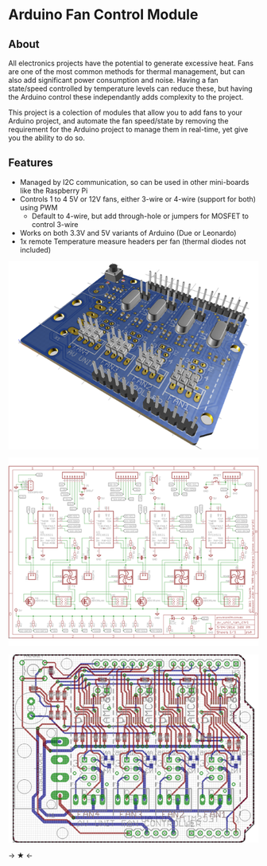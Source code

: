 Arduino Fan Control Module
==========================

About
-----

All electronics projects have the potential to generate excessive heat.
Fans are one of the most common methods for thermal management, but can also add significant power consumption and noise.
Having a fan state/speed controlled by temperature levels can reduce these, but having the Arduino control these independantly adds complexity to the project.

This project is a colection of modules that allow you to add fans to your Arduino project, and automate the fan speed/state by removing the requirement for the Arduino project to manage them in real-time, yet give you the ability to do so.

Features
--------

* Managed by I2C communication, so can be used in other mini-boards like the Raspberry Pi
* Controls 1 to 4 5V or 12V fans, either 3-wire or 4-wire (support for both) using PWM
	* Default to 4-wire, but add through-hole or jumpers for MOSFET to control 3-wire
* Works on both 3.3V and 5V variants of Arduino (Due or Leonardo)
* 1x remote Temperature measure headers per fan (thermal diodes not included)

![3D Model](docs/model.png)

![Eagle Schematic](docs/schmtc.png)

![Eagle Board Layout](docs/board.png)

-> ★ <-
